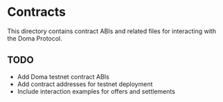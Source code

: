 # Contracts

This directory contains contract ABIs and related files for interacting with the Doma Protocol.

## TODO
- Add Doma testnet contract ABIs
- Add contract addresses for testnet deployment
- Include interaction examples for offers and settlements